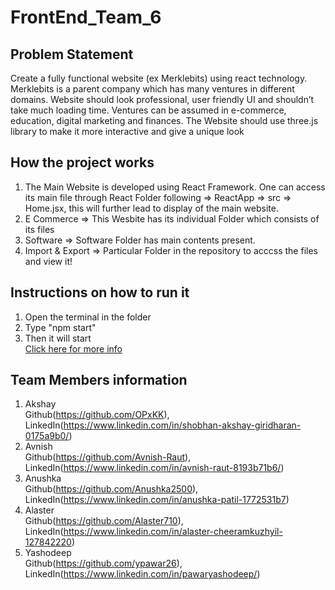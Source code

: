 # FrontEnd_Team_6

## Problem Statement

Create a fully functional website (ex Merklebits) using react technology. Merklebits is a parent company which has many ventures in different domains. Website should look professional, user friendly UI and shouldn’t take much loading time. Ventures can be assumed in e-commerce, education, digital marketing and finances. The Website should use three.js library to make it more interactive and give a unique look

## How the project works

1. The Main Website is developed using React Framework. One can access its main file through React Folder following => ReactApp => src => Home.jsx, this will further lead to display of the main website.
2. E Commerce => This Wesbite has its individual Folder which consists of its files
3. Software => Software Folder has main contents present.
4. Import & Export => Particular Folder in the repository to acccss the files and view it!

## Instructions on how to run it
1. Open the terminal in the folder 
2. Type "npm start"
3. Then it will start <br>
[Click here for more info](https://github.com/Avnish-Raut/FRONTEND_TEAM_6/blob/master/Main%20React/README.md) 
## Team Members information

1. Akshay <br>
   Github(https://github.com/OPxKK), LinkedIn(https://www.linkedin.com/in/shobhan-akshay-giridharan-0175a9b0/)
2. Avnish <br>
   Github(https://github.com/Avnish-Raut), LinkedIn(https://www.linkedin.com/in/avnish-raut-8193b71b6/)
3. Anushka <br>
   Github(https://github.com/Anushka2500), LinkedIn(https://www.linkedin.com/in/anushka-patil-1772531b7)
4. Alaster <br>
   Github(https://github.com/Alaster710), LinkedIn(https://www.linkedin.com/in/alaster-cheeramkuzhyil-127842220)
5. Yashodeep <br>
   Github(https://github.com/ypawar26), LinkedIn(https://www.linkedin.com/in/pawaryashodeep/)
